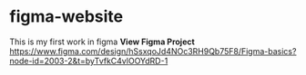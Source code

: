 # figma-website
This is my first work in figma 
<b>View Figma Project</b> https://www.figma.com/design/hSsxqoJd4NOc3RH9Qb75F8/Figma-basics?node-id=2003-2&t=byTvfkC4vlOOYdRD-1
